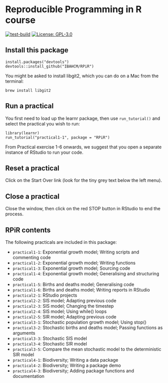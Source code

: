 # Reproducible Programming in R course
[![test-build](https://github.com/IBAHCM/RPiR/workflows/build/badge.svg?=1)](https://github.com/IBAHCM/RPiR/actions)
[![License: GPL-3.0](https://img.shields.io/badge/licence-GPL--3-yellow)](https://opensource.org/licenses/GPL-3.0)

## Install this package

```
install.packages("devtools")
devtools::install_github("IBAHCM/RPiR")
```

You might be asked to install libgit2, which you can do on a Mac from the terminal:

```
brew install libgit2
```

## Run a practical

You first need to load up the learnr package, then use `run_tutorial()` and select the practical you wish to run: 

```
library(learnr)
run_tutorial("practical1-1", package = "RPiR")
```

From Practical exercise 1-6 onwards, we suggest that you open a separate instance of RStudio to run your code.

## Reset a practical

Click on the Start Over link (look for the tiny grey text below the left menu). 

## Close a practical

Close the window, then click on the red STOP button in RStudio to end the process.

## RPiR contents

The following practicals are included in this package:

* `practical1-1`: Exponential growth model; Writing scripts and commenting code
* `practical1-2`: Exponential growth model; Writing functions
* `practical1-3`: Exponential growth model; Sourcing code
* `practical1-4`: Exponential growth model; Generalising and structuring code
* `practical1-5`: Births and deaths model; Generalising code
* `practical1-6`: Births and deaths model; Writing reports in RStudio
* `practical2-1`: RStudio projects
* `practical2-2`: SIS model; Adapting previous code
* `practical2-3`: SIS model; Changing the timestep
* `practical2-4`: SIS model; Using while() loops
* `practical2-5`: SIR model; Adapting previous code
* `practical3-1`: Stochastic population growth model; Using stop()
* `practical3-2`: Stochastic births and deaths model; Passing functions as arguments
* `practical3-3`: Stochastic SIS model
* `practical3-4`: Stochastic SIR model
* `practical3-5`: Compare the mean stochastic model to the deterministic SIR model
* `practical4-1`: Biodiversity; Writing a data package
* `practical4-2`: Biodiversity; Writing a package demo
* `practical4-3`: Biodiversity; Adding package functions and documentation
